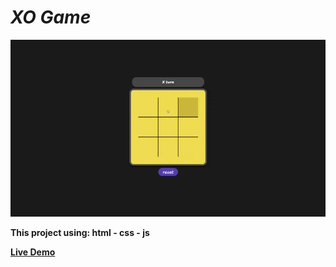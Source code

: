 # *XO Game*
![Test Game](test.gif)

**This project using: html - css - js**

**[Live Demo](https://ma-eltawel.github.io/xo-game)**
